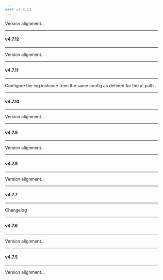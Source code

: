 ```yaml
---
#### v4.7.13
---
```


Version alignment...

---
#### v4.7.12
---

Version alignment...

---
#### v4.7.11
---

Configure the log instance from the same config as defined for the  at path .

---
#### v4.7.10
---

Version alignment...

---
#### v4.7.9
---

Version alignment...

---
#### v4.7.8
---

Version alignment...

---
#### v4.7.7
---

Changelog

---
#### v4.7.6
---

Version alignment...

---
#### v4.7.5
---

Version alignment...

